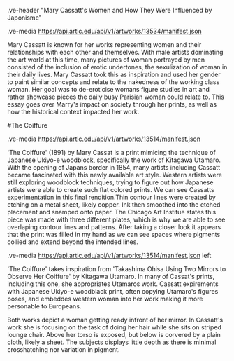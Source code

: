 .ve-header "Mary Cassatt's Women and How They Were Influenced by Japonisme"

.ve-media https://api.artic.edu/api/v1/artworks/13534/manifest.json

Mary Cassatt is known for her works representing women and their relationships with each other and themselves. With male artists dominating the art world at this time, many pictures of woman portrayed by men consisted of the inclusion of erotic undertones, the sexulization of woman in their daily lives. Mary Cassatt took this as inspiration and used her gender to paint similar concepts and relate to the nakedness of the working class woman. Her goal was to de-eroticise womans figure studies in art and rather showcase pieces the daily busy Parisian woman could relate to. This essay goes over Marry's impact on society through her prints, as well as how the historical context impacted her work.

#The Coiffure

.ve-media https://api.artic.edu/api/v1/artworks/13514/manifest.json

'The Coiffure' (1891) by Mary Cassat is a print mimicing the technique of Japanese Ukiyo-e woodblock, specifically the work of Kitagawa Utamaro. With the opening of Japans border in 1854, many artists including Cassatt became fascinated with this newly available art style. Western artists were still exploring woodblock techniques, trying to figure out how Japanese artists were able to create such flat colored prints. We can see Cassatts experimentation in this final rendition.Thin contour lines were created by etching on a metal sheet, likely copper. Ink then smoothed into the etched placement and snamped onto paper. The Chicago Art Institue states this piece was made with three different plates, which is why we are able to see overlaping contour lines and patterns. After taking a closer look it appears that the print was filled in my hand as we can see spaces where pigments collied and extend beyond the intended lines.

.ve-media https://api.artic.edu/api/v1/artworks/13514/manifest.json left

'The Coiffure' takes inspiration from 'Takashima Ohisa Using Two Mirrors to Observe Her Coiffure' by Kitagawa Utamaro. In many of Cassat's prints, including this one, she appropriates Utamaros work. Cassatt expirements with Japanese Ukiyo-e woodblack print, often copying Utamaro's figures poses, and embeddes western woman into her work making it more personable to Europeans. 

Both works depict a woman getting ready infront of her mirror. In Cassatt's work she is focusing on the task of doing her hair while she sits on striped lounge chair. Above her torso is exposed, but below is corvered by a plain cloth, likely a sheet. The subjects displays little depth as there is minimal crosshatching nor variation in pigment. 
    


